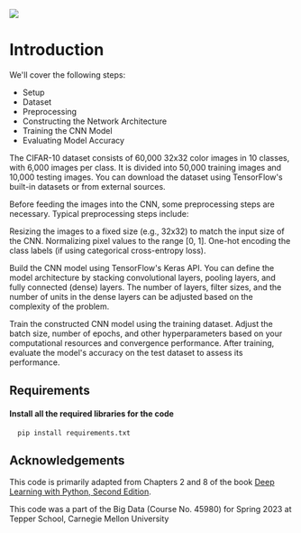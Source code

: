 <a href="https://app.commanddash.io/agent?github=https://github.com/farhanah09/Image-Classification-of-CIFAR10-dataset"><img src="https://img.shields.io/badge/AI-Code%20Gen-EB9FDA"></a>

# Introduction

We'll cover the following steps:

- Setup
- Dataset
- Preprocessing
- Constructing the Network Architecture
- Training the CNN Model
- Evaluating Model Accuracy

The CIFAR-10 dataset consists of 60,000 32x32 color images in 10 classes, with 6,000 images per class. It is divided into 50,000 training images and 10,000 testing images. You can download the dataset using TensorFlow's built-in datasets or from external sources.

Before feeding the images into the CNN, some preprocessing steps are necessary. Typical preprocessing steps include:

Resizing the images to a fixed size (e.g., 32x32) to match the input size of the CNN.
Normalizing pixel values to the range [0, 1].
One-hot encoding the class labels (if using categorical cross-entropy loss).

Build the CNN model using TensorFlow's Keras API. You can define the model architecture by stacking convolutional layers, pooling layers, and fully connected (dense) layers. The number of layers, filter sizes, and the number of units in the dense layers can be adjusted based on the complexity of the problem.

Train the constructed CNN model using the training dataset. Adjust the batch size, number of epochs, and other hyperparameters based on your computational resources and convergence performance. After training, evaluate the model's accuracy on the test dataset to assess its performance.
## Requirements

#### Install all the required libraries for the code

```
  pip install requirements.txt
```

## Acknowledgements

This code is primarily adapted from Chapters 2 and 8 of the book [Deep Learning with Python, Second Edition](https://www.manning.com/books/deep-learning-with-python-second-edition?a_aid=keras&a_bid=76564dff).

This code was a part of the Big Data (Course No. 45980) for Spring 2023 at Tepper School, Carnegie Mellon University 
